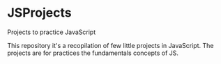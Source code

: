 # JSProjects
Projects to practice JavaScript

This repository it's a recopilation of few little projects in JavaScript.
The projects are for practices the fundamentals concepts of JS.



